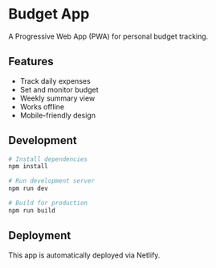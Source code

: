 # Budget App

A Progressive Web App (PWA) for personal budget tracking.

## Features
- Track daily expenses
- Set and monitor budget
- Weekly summary view
- Works offline
- Mobile-friendly design

## Development
```bash
# Install dependencies
npm install

# Run development server
npm run dev

# Build for production
npm run build
```

## Deployment
This app is automatically deployed via Netlify.
